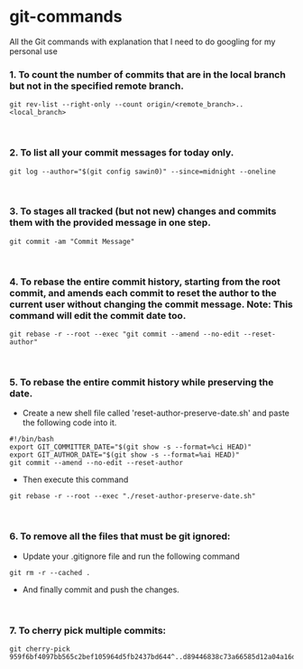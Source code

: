 # git-commands
All the Git commands with explanation that I need to do googling for my personal use

### 1. To count the number of commits that are in the local branch but not in the specified remote branch.

```
git rev-list --right-only --count origin/<remote_branch>..<local_branch>
```

</br>

### 2. To list all your commit messages for today only.

```
git log --author="$(git config sawin0)" --since=midnight --oneline
```

</br>

### 3. To stages all tracked (but not new) changes and commits them with the provided message in one step.

```
git commit -am "Commit Message"
```

</br>

### 4. To rebase the entire commit history, starting from the root commit, and amends each commit to reset the author to the current user without changing the commit message. Note: This command will edit the commit date too.

```
git rebase -r --root --exec "git commit --amend --no-edit --reset-author"
```

</br>

### 5. To rebase the entire commit history while preserving the date.
  - Create a new shell file called 'reset-author-preserve-date.sh' and paste the following code into it.

```
#!/bin/bash
export GIT_COMMITTER_DATE="$(git show -s --format=%ci HEAD)"
export GIT_AUTHOR_DATE="$(git show -s --format=%ai HEAD)"
git commit --amend --no-edit --reset-author
```
  - Then execute this command

```
git rebase -r --root --exec "./reset-author-preserve-date.sh"
```

</br>

### 6. To remove all the files that must be git ignored:
  - Update your .gitignore file and run the following command

```
git rm -r --cached .
```

 - And finally commit and push the changes.

</br>

### 7. To cherry pick multiple commits:

```
git cherry-pick 959f6bf4097bb565c2bef105964d5fb2437bd644^..d89446838c73a66585d12a04a16dc6c16b728f3a
```
